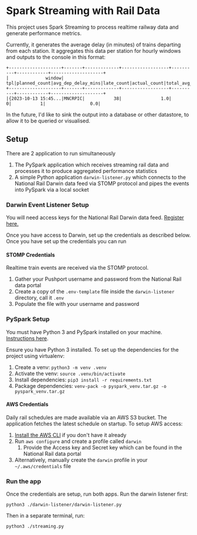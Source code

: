 # Spark Streaming with Rail Data

This project uses Spark Streaming to process realtime railway data and generate performance metrics.

Currently, it generates the average delay (in minutes) of trains departing from each station. It aggregates this data per station for hourly windows and outputs to the console in this format:

```
+--------------------+-------+-------------+------------------+----------+------------+--------------------+
|              window|    tpl|planned_count|avg_dep_delay_mins|late_count|actual_count|total_avg_delay_mins|
+--------------------+-------+-------------+------------------+----------+------------+--------------------+
|{2023-10-13 15:45...|MNCRPIC|           38|               1.0|         0|           1|                 0.0|
```

In the future, I'd like to sink the output into a database or other datastore, to allow it to be queried or visualised.

## Setup

There are 2 application to run simultaneously

1. The PySpark application which receives streaming rail data and processes it to produce aggregated performance statistics
2. A simple Python application `darwin-listener.py` which connects to the National Rail Darwin data feed via STOMP protocol and pipes the events into PySpark via a local socket

### Darwin Event Listener Setup

You will need access keys for the National Rail Darwin data feed. [Register here.](https://opendata.nationalrail.co.uk/)

Once you have access to Darwin, set up the credentials as described below. Once you have set up the credentials you can run

#### STOMP Credentials

Realtime train events are received via the STOMP protocol. 

1. Gather your Pushport username and password from the National Rail data portal
2. Create a copy of the `.env-template` file inside the `darwin-listener` directory, call it `.env`
3. Populate the file with your username and password

### PySpark Setup

You must have Python 3 and PySpark installed on your machine. [Instructions here](https://spark.apache.org/downloads.html).

Ensure you have Python 3 installed. To set up the dependencies for the project using virtualenv:

1. Create a venv: `python3 -m venv .venv`
2. Activate the venv: `source .venv/bin/activate`
3. Install dependencies: `pip3 install -r requirements.txt`
4. Package dependencies: `venv-pack -o pyspark_venv.tar.gz -o pyspark_venv.tar.gz`

#### AWS Credentials

Daily rail schedules are made available via an AWS S3 bucket. The application fetches the latest schedule on startup. To setup AWS access:

1. [Install the AWS CLI](https://docs.aws.amazon.com/cli/latest/userguide/getting-started-install.html) if you don't have it already
2. Run `aws configure` and create a profile called `darwin`
   1. Provide the Access key and Secret key which can be found in the National Rail data portal
3. Alternatively, manually create the `darwin` profile in your `~/.aws/credentials` file

### Run the app

Once the credentials are setup, run both apps. Run the darwin listener first:

```shell
python3 ./darwin-listener/darwin-listener.py
```

Then in a separate terminal, run:

```shell
python3 ./streaming.py
```